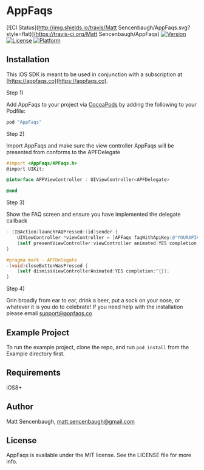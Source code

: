# AppFaqs

[![CI Status](http://img.shields.io/travis/Matt Sencenbaugh/AppFaqs.svg?style=flat)](https://travis-ci.org/Matt Sencenbaugh/AppFaqs)
[![Version](https://img.shields.io/cocoapods/v/AppFaqs.svg?style=flat)](http://cocoapods.org/pods/AppFaqs)
[![License](https://img.shields.io/cocoapods/l/AppFaqs.svg?style=flat)](http://cocoapods.org/pods/AppFaqs)
[![Platform](https://img.shields.io/cocoapods/p/AppFaqs.svg?style=flat)](http://cocoapods.org/pods/AppFaqs)

## Installation

This iOS SDK is meant to be used in conjunction with a subscription at [https://appfaqs.co](https://appfaqs.co).

Step 1) 

Add AppFaqs to your project via [CocoaPods](http://cocoapods.org) by adding the following to your Podfile:

```ruby
pod "AppFaqs"
```
Step 2) 

Import AppFaqs and make sure the view controller AppFaqs will be presented from conforms to the APFDelegate 

```objective-c
#import <AppFaqs/APFaqs.h>
@import UIKit;

@interface APFViewController : UIViewController<APFDelegate>

@end
```

Step 3) 

Show the FAQ screen and ensure you have implemented the delegate callback

```objective-c
- (IBAction)launchFAQPressed:(id)sender {
    UIViewController *viewController = [APFaqs faqWithApiKey:@"YOURAPIKEYHERE" withDelegate:self];
    [self presentViewController:viewController animated:YES completion:^{}];
}

#pragma mark - APFDelegate
-(void)closeButtonWasPressed {
    [self dismissViewControllerAnimated:YES completion:^{}];
}
```

Step 4) 

Grin broadly from ear to ear, drink a beer, put a sock on your nose, or whatever it is you do to celebrate! If you need help
with the installation please email support@appfaqs.co

## Example Project

To run the example project, clone the repo, and run `pod install` from the Example directory first.

## Requirements

iOS8+

## Author

Matt Sencenbaugh, matt.sencenbaugh@gmail.com

## License

AppFaqs is available under the MIT license. See the LICENSE file for more info.
